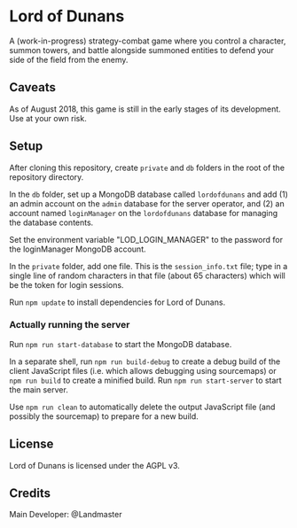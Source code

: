 # Lord of Dunans
A (work-in-progress) strategy-combat game where you control a character, summon towers, and battle alongside summoned entities to defend your side of the field from the enemy.

## Caveats
As of August 2018, this game is still in the early stages of its development. Use at your own risk.

## Setup
After cloning this repository, create `private` and `db` folders in the root of the repository directory.

In the `db` folder, set up a MongoDB database called `lordofdunans` and add (1) an admin account on the `admin` database for the server operator, and (2) an account named `loginManager` on the `lordofdunans` database for managing the database contents.

Set the environment variable "LOD_LOGIN_MANAGER" to the password for the loginManager MongoDB account.

In the `private` folder, add one file. This is the `session_info.txt` file; type in a single line of random characters in that file (about 65 characters) which will be the token for login sessions.

Run `npm update` to install dependencies for Lord of Dunans.

### Actually running the server

Run `npm run start-database` to start the MongoDB database.

In a separate shell, run `npm run build-debug` to create a debug build of the client JavaScript files (i.e. which allows debugging using sourcemaps) or `npm run build` to create a minified build. Run `npm run start-server` to start the main server.

Use `npm run clean` to automatically delete the output JavaScript file (and possibly the sourcemap) to prepare for a new build. 

## License
Lord of Dunans is licensed under the AGPL v3.

## Credits
Main Developer: @Landmaster
